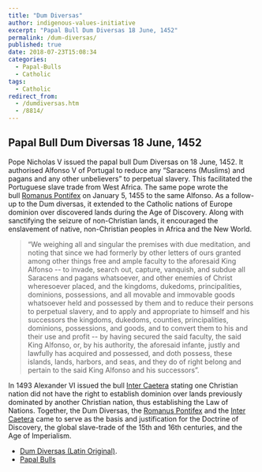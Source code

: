 ```yaml
---
title: "Dum Diversas"
author: indigenous-values-initiative
excerpt: "Papal Bull Dum Diversas 18 June, 1452"
permalink: /dum-diversas/
published: true
date: 2018-07-23T15:08:34
categories:
  - Papal-Bulls
  - Catholic
tags:
  - Catholic
redirect_from:
  - /dumdiversas.htm
  - /8814/
---
```

## **Papal Bull Dum Diversas 18 June, 1452**

Pope Nicholas V issued the papal bull Dum Diversas on 18 June, 1452. It authorised Alfonso V of Portugal to reduce any “Saracens (Muslims) and pagans and any other unbelievers” to perpetual slavery. This facilitated the Portuguese slave trade from West Africa. The same pope wrote the bull [Romanus Pontifex](/the-bull-romanus-pontifex-nicholas-v/) on January 5, 1455 to the same Alfonso. As a follow-up to the Dum diversas, it extended to the Catholic nations of Europe dominion over discovered lands during the Age of Discovery. Along with sanctifying the seizure of non-Christian lands, it encouraged the enslavement of native, non-Christian peoples in Africa and the New World.

>“We weighing all and singular the premises with due meditation, and noting that since we had formerly by other letters of ours granted among other things free and ample faculty to the aforesaid King Alfonso -- to invade, search out, capture, vanquish, and subdue all Saracens and pagans whatsoever, and other enemies of Christ wheresoever placed, and the kingdoms, dukedoms, principalities, dominions, possessions, and all movable and immovable goods whatsoever held and possessed by them and to reduce their persons to perpetual slavery, and to apply and appropriate to himself and his successors the kingdoms, dukedoms, counties, principalities, dominions, possessions, and goods, and to convert them to his and their use and profit -- by having secured the said faculty, the said King Alfonso, or, by his authority, the aforesaid infante, justly and lawfully has acquired and possessed, and doth possess, these islands, lands, harbors, and seas, and they do of right belong and pertain to the said King Alfonso and his successors”.

In 1493 Alexander VI issued the bull [Inter Caetera](/inter-caetera/) stating one Christian nation did not have the right to establish dominion over lands previously dominated by another Christian nation, thus establishing the Law of Nations. Together, the Dum Diversas, the [Romanus Pontifex](/the-bull-romanus-pontifex-nicholas-v/) and the [Inter Caetera](/inter-caetera/) came to serve as the basis and justification for the Doctrine of Discovery, the global slave-trade of the 15th and 16th centuries, and the Age of Imperialism.  


- [Dum Diversas (Latin Original)](https://books.google.com/books?id=6NDmAAAAMAAJ&dq=%22Bullarium%20patronatus%20Portugalliae%20Regum%22&pg=PA22#v=onepage&q&f=false).
- [Papal Bulls](/papal-bulls/)
